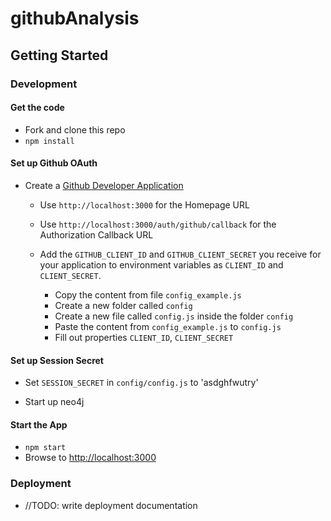 # githubAnalysis

## Getting Started

### Development

#### Get the code
* Fork and clone this repo
* `npm install`

#### Set up Github OAuth

* Create a [Github Developer Application](https://github.com/settings/developers)
  * Use `http://localhost:3000` for the Homepage URL
  * Use `http://localhost:3000/auth/github/callback` for the Authorization Callback URL

  * Add the `GITHUB_CLIENT_ID` and `GITHUB_CLIENT_SECRET` you receive for your application to environment variables as `CLIENT_ID` and `CLIENT_SECRET`.

      * Copy the content from file `config_example.js`
      * Create a new folder called `config`
      * Create a new file called `config.js` inside the folder `config`
      * Paste the content from `config_example.js` to `config.js`
      * Fill out properties `CLIENT_ID`, `CLIENT_SECRET`

#### Set up Session Secret
  * Set `SESSION_SECRET` in `config/config.js` to 'asdghfwutry'

  * Start up neo4j

#### Start the App

* `npm start`
* Browse to [http://localhost:3000](http://localhost:3000)

### Deployment

* //TODO: write deployment documentation 